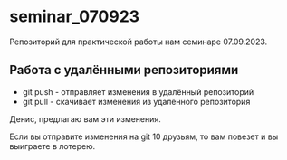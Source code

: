 ﻿# seminar_070923
Репозиторий для практической работы нам семинаре 07.09.2023.
## Работа с удалёнными репозиториями
* git push - отправляет изменения в удалённый репозиторий
* git pull - скачивает изменения из удалённого репозитория


Денис, предлагаю вам эти изменения. 

Если вы отправите изменения на git 10 друзьям, то вам повезет и вы выиграете в лотерею. 